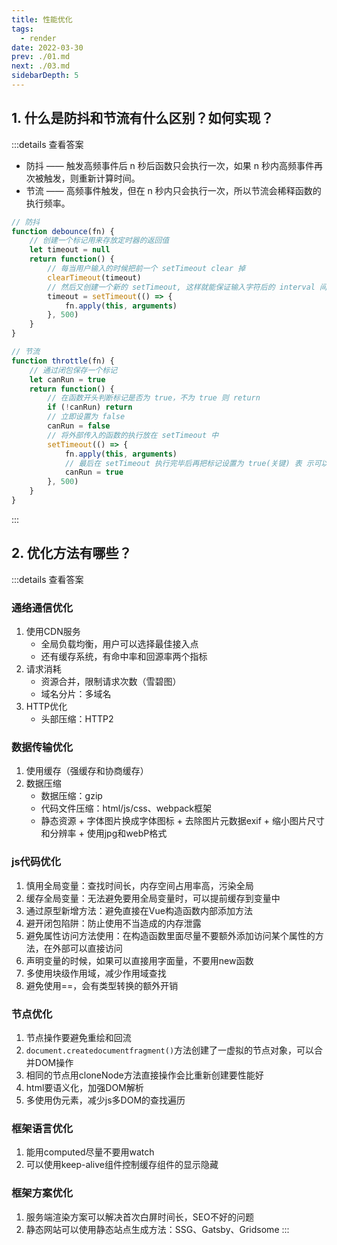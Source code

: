 ```yaml
---
title: 性能优化
tags: 
  - render
date: 2022-03-30
prev: ./01.md
next: ./03.md
sidebarDepth: 5
---
```


## 1. 什么是防抖和节流有什么区别？如何实现？

:::details 查看答案
- 防抖 —— 触发高频事件后 n 秒后函数只会执行一次，如果 n 秒内高频事件再次被触发，则重新计算时间。
- 节流 —— 高频事件触发，但在 n 秒内只会执行一次，所以节流会稀释函数的执行频率。

```js
// 防抖
function debounce(fn) {
    // 创建一个标记用来存放定时器的返回值
    let timeout = null
    return function() {
        // 每当用户输入的时候把前一个 setTimeout clear 掉
        clearTimeout(timeout)
        // 然后又创建一个新的 setTimeout, 这样就能保证输入字符后的 interval 间隔内如果还有字符输入的话，就不会执行 fn 函数
        timeout = setTimeout(() => {
            fn.apply(this, arguments) 
        }, 500) 
    }
}
```

```js
// 节流
function throttle(fn) {
    // 通过闭包保存一个标记
    let canRun = true
    return function() {
        // 在函数开头判断标记是否为 true，不为 true 则 return
        if (!canRun) return
        // 立即设置为 false
        canRun = false
        // 将外部传入的函数的执行放在 setTimeout 中
        setTimeout(() => {
            fn.apply(this, arguments)
            // 最后在 setTimeout 执行完毕后再把标记设置为 true(关键) 表 示可以执行下一次循环了。当定时器没有执行的时候标记永远是 false，在开头 被return 掉
            canRun = true
        }, 500)
    }
}
```
:::

## 2. 优化方法有哪些？

:::details 查看答案
### 通络通信优化
1. 使用CDN服务
      - 全局负载均衡，用户可以选择最佳接入点
      - 还有缓存系统，有命中率和回源率两个指标
2. 请求消耗
      - 资源合并，限制请求次数（雪碧图）
      - 域名分片：多域名
3. HTTP优化
      - 头部压缩：HTTP2
### 数据传输优化
1. 使用缓存（强缓存和协商缓存）
2. 数据压缩
    - 数据压缩：gzip
    - 代码文件压缩：html/js/css、webpack框架
    - 静态资源
          + 字体图片换成字体图标
          + 去除图片元数据exif
          + 缩小图片尺寸和分辨率
          + 使用jpg和webP格式
### js代码优化
1. 慎用全局变量：查找时间长，内存空间占用率高，污染全局
2. 缓存全局变量：无法避免要用全局变量时，可以提前缓存到变量中
3. 通过原型新增方法：避免直接在Vue构造函数内部添加方法
4. 避开闭包陷阱：防止使用不当造成的内存泄露
5. 避免属性访问方法使用：在构造函数里面尽量不要额外添加访问某个属性的方法，在外部可以直接访问
6. 声明变量的时候，如果可以直接用字面量，不要用new函数
7. 多使用块级作用域，减少作用域查找
8. 避免使用==，会有类型转换的额外开销

### 节点优化
1. 节点操作要避免重绘和回流
2. `document.createdocumentfragment()`方法创建了一虚拟的节点对象，可以合并DOM操作
3. 相同的节点用cloneNode方法直接操作会比重新创建要性能好
4. html要语义化，加强DOM解析
5. 多使用伪元素，减少js多DOM的查找遍历

### 框架语言优化
1. 能用computed尽量不要用watch
2. 可以使用keep-alive组件控制缓存组件的显示隐藏

### 框架方案优化
1. 服务端渲染方案可以解决首次白屏时间长，SEO不好的问题
2. 静态网站可以使用静态站点生成方法：SSG、Gatsby、Gridsome
:::